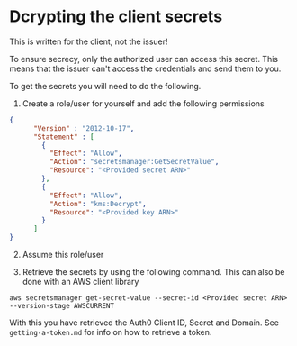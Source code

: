 # Dcrypting the client secrets

This is written for the client, not the issuer!

To ensure secrecy, only the authorized user can access this secret. This means that the issuer can't access the credentials and send them to you.

To get the secrets you will need to do the following.

1.  Create a role/user for yourself and add the following permissions

```json
{
      "Version" : "2012-10-17",
      "Statement" : [
        {
          "Effect": "Allow",
          "Action": "secretsmanager:GetSecretValue",
          "Resource": "<Provided secret ARN>"
        },
        {
          "Effect": "Allow",
          "Action": "kms:Decrypt",
          "Resource": "<Provided key ARN>"
        }
      ]
}
```

2. Assume this role/user

3. Retrieve the secrets by using the following command. This can also be done with an AWS client library

```shell script
aws secretsmanager get-secret-value --secret-id <Provided secret ARN> --version-stage AWSCURRENT
```

With this you have retrieved the Auth0 Client ID, Secret and Domain. See `getting-a-token.md` for info on how to retrieve a token.

